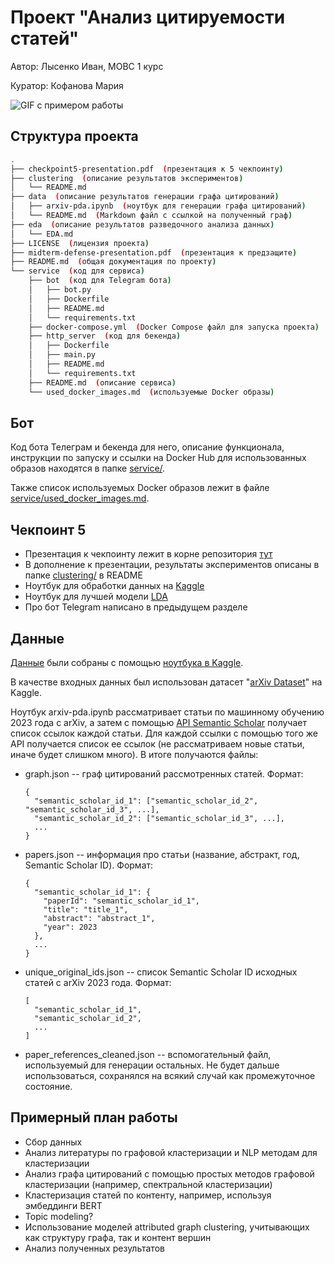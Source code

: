 # Проект "Анализ цитируемости статей"

Автор: Лысенко Иван, МОВС 1 курс

Куратор: Кофанова Мария

![GIF с примером работы](https://github.com/taiypeo/mlds-project/assets/4065977/ce6407bf-4ef0-41bf-ab25-507e7ad2d894)

## Структура проекта
```bash
.
├── checkpoint5-presentation.pdf  (презентация к 5 чекпоинту)
├── clustering  (описание результатов экспериментов)
│   └── README.md
├── data  (описание результатов генерации графа цитирований)
│   ├── arxiv-pda.ipynb  (ноутбук для генерации графа цитирований)
│   └── README.md  (Markdown файл с ссылкой на полученный граф)
├── eda  (описание результатов разведочного анализа данных)
│   └── EDA.md
├── LICENSE  (лицензия проекта)
├── midterm-defense-presentation.pdf  (презентация к предзащите)
├── README.md  (общая документация по проекту)
└── service  (код для сервиса)
    ├── bot  (код для Telegram бота)
    │   ├── bot.py
    │   ├── Dockerfile
    │   ├── README.md
    │   └── requirements.txt
    ├── docker-compose.yml  (Docker Compose файл для запуска проекта)
    ├── http_server  (код для бекенда)
    │   ├── Dockerfile
    │   ├── main.py
    │   ├── README.md
    │   └── requirements.txt
    ├── README.md  (описание сервиса)
    └── used_docker_images.md  (используемые Docker образы)
```

## Бот
Код бота Телеграм и бекенда для него, описание функционала, инструкции по запуску и
ссылки на Docker Hub для использованных образов находятся в
папке [service/](https://github.com/taiypeo/mlds-project/tree/main/service).

Также список используемых Docker образов лежит в файле [service/used_docker_images.md](https://github.com/taiypeo/mlds-project/tree/main/service/used_docker_images.md).

## Чекпоинт 5
- Презентация к чекпоинту лежит в корне репозитория [тут](https://github.com/taiypeo/mlds-project/blob/main/checkpoint5-presentation.pdf)
- В дополнение к презентации, результаты экспериментов описаны в папке [clustering/](https://github.com/taiypeo/mlds-project/tree/main/clustering) в README
- Ноутбук для обработки данных на [Kaggle](https://www.kaggle.com/code/taiypeo/arxiv-pda/notebook)
- Ноутбук для лучшей модели [LDA](https://www.kaggle.com/code/taiypeo/arxiv-lda/notebook)
- Про бот Telegram написано в предыдущем разделе

## Данные

[Данные](https://drive.google.com/drive/folders/1zg6rsWlvxnA1wh6EmV5fV6spjjxkb7tF?usp=sharing) были собраны с помощью [ноутбука в Kaggle](https://www.kaggle.com/code/taiypeo/arxiv-pda/notebook).

В качестве входных данных был использован датасет "[arXiv Dataset](https://www.kaggle.com/datasets/Cornell-University/arxiv)" на Kaggle.

Ноутбук arxiv-pda.ipynb рассматривает статьи по машинному обучению 2023 года с arXiv, а затем с помощью [API Semantic Scholar](https://api.semanticscholar.org/api-docs/graph#tag/Paper-Data/operation/post_graph_get_papers)
получает список ссылок каждой статьи. Для каждой ссылки с помощью того же API получается список ее ссылок (не рассматриваем новые статьи, иначе будет слишком много).
В итоге получаются файлы:

- graph.json -- граф цитирований рассмотренных статей. Формат:
  ```
  {
    "semantic_scholar_id_1": ["semantic_scholar_id_2", "semantic_scholar_id_3", ...],
    "semantic_scholar_id_2": ["semantic_scholar_id_3", ...],
    ...
  }
  ```
- papers.json -- информация про статьи (название, абстракт, год, Semantic Scholar ID). Формат:
  ```
  {
    "semantic_scholar_id_1": {
      "paperId": "semantic_scholar_id_1",
      "title": "title_1",
      "abstract": "abstract_1",
      "year": 2023
    },
    ...
  }
  ```
- unique_original_ids.json -- список Semantic Scholar ID исходных статей с arXiv 2023 года. Формат:
  ```
  [
    "semantic_scholar_id_1",
    "semantic_scholar_id_2",
    ...
  ]
  ```
- paper_references_cleaned.json -- вспомогательный файл, используемый для генерации остальных. Не будет дальше использоваться, сохранялся на всякий случай как промежуточное состояние.

## Примерный план работы

- Сбор данных
- Анализ литературы по графовой кластеризации и NLP методам для кластеризации
- Анализ графа цитирований с помощью простых методов графовой кластеризации (например, спектральной кластеризации)
- Кластеризация статей по контенту, например, используя эмбеддинги BERT
- Topic modeling?
- Использование моделей attributed graph clustering, учитывающих как структуру графа, так и контент вершин
- Анализ полученных результатов

